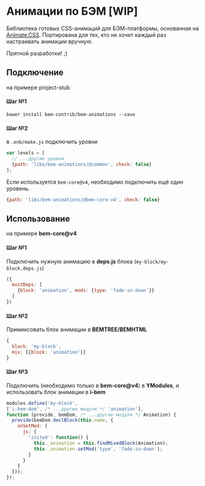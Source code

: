 # Анимации по БЭМ [WIP]
Библиотека готовых CSS-анимаций для БЭМ-платформы, основанная на [Animate.CSS](https://github.com/daneden/animate.css). Портирована для тех, кто не хочет каждый раз настраивать анимации вручную.

Прятной разработки! ;)

## Подключение
на примере project-stub

#### Шаг №1
```
bower install bem-contrib/bem-animations --save
```

#### Шаг №2

в `.enb/make.js` подключить уровни

```js
var levels = [
  // ...другие уровни
  {path: 'libs/bem-animations/@common', check: false}
];
```
Если используется `bem-core@v4`, необходимо подключить ещё один уровень.

```js
{path: 'libs/bem-animations/@bem-core-v4', check: false}
```

## Использование
на примере __bem-core@v4__

#### Шаг №1

Подключить нужную анимацию в __deps.js__ блока (`my-block/my-block.deps.js`)
```js
({
  mustDeps: [
    {block: 'animation', mods: {type: 'fade-in-down'}}
  ]
})
```

#### Шаг №2

Примиксовать блок анимации в __BEMTREE/BEMHTML__
```js
{
  block: 'my-block',
  mix: [{block: 'animation'}]
}
```
#### Шаг №3

Подключить (необходимо только в __bem-core@v4__) в __YModules__, и использовать блок анимации в __i-bem__
```js
modules.define('my-block',
['i-bem-dom', /* ...другие модули */ 'animation'],
function (provide, bemDom, /* ...другие модули */ Animation) {
  provide(bemDom.declBlock(this.name, {
    onSetMod: {
      js: {
        'inited': function() {
          this._animation = this.findMixedBlock(Animation);
          this._animation.setMod('type', 'fade-in-down');
        }
      }
    }
  }));
});

```
